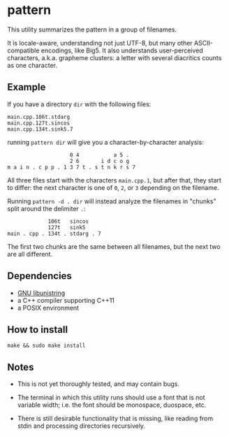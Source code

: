 # pattern

This utility summarizes the pattern in a group of filenames.

It is locale-aware, understanding not just UTF-8, but many other ASCII-compatible encodings, like Big5.
It also understands user-perceived characters, a.k.a. grapheme clusters: a letter with several diacritics counts 
as one character.

## Example

If you have a directory `dir` with the following files:

    main.cpp.106t.stdarg
    main.cpp.127t.sincos
    main.cpp.134t.sink5.7

running `pattern dir` will give you a character-by-character analysis:

                        0 4           a 5 .  
                        2 6       i d c o g  
    m a i n . c p p . 1 3 7 t . s t n k r s 7

All three files start with the characters `main.cpp.1`, but after that, they start to differ: the next character is
one of `0`, `2`, or `3` depending on the filename.

Running `pattern -d . dir` will instead analyze the filenames in "chunks" split around the delimiter `.`:

                 106t   sincos    
                 127t   sink5     
    main . cpp . 134t . stdarg . 7

The first two chunks are the same between all filenames, but the next two are all different.

## Dependencies

- [GNU libunistring](https://www.gnu.org/software/libunistring/)
- a C++ compiler supporting C++11
- a POSIX environment

## How to install

`make && sudo make install`

## Notes

- This is not yet thoroughly tested, and may contain bugs.

- The terminal in which this utility runs should use a font that is not variable width; i.e. the font should be
  monospace, duospace, etc.

- There is still desirable functionality that is missing, like reading from stdin and processing directories 
  recursively.